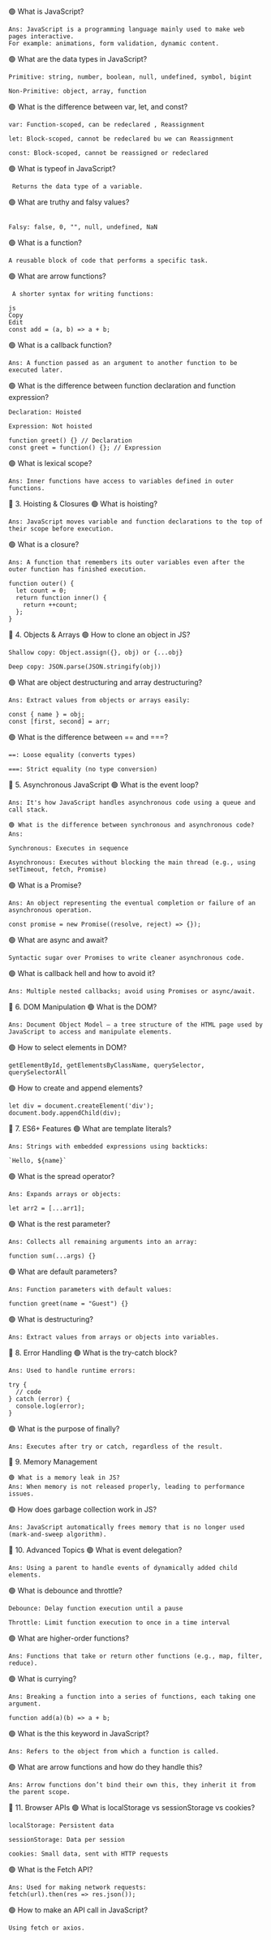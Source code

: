 🟢 What is JavaScript?
```
Ans: JavaScript is a programming language mainly used to make web pages interactive.
For example: animations, form validation, dynamic content.
```
🟢 What are the data types in JavaScript?
```
Primitive: string, number, boolean, null, undefined, symbol, bigint

Non-Primitive: object, array, function
```
🟢 What is the difference between var, let, and const?
```
var: Function-scoped, can be redeclared , Reassignment

let: Block-scoped, cannot be redeclared bu we can Reassignment

const: Block-scoped, cannot be reassigned or redeclared
```
🟢 What is typeof in JavaScript?
```
 Returns the data type of a variable.
```
🟢 What are truthy and falsy values?
```

Falsy: false, 0, "", null, undefined, NaN
```
🟢 What is a function?
```
A reusable block of code that performs a specific task.
```
🟢 What are arrow functions?
```
 A shorter syntax for writing functions:

js
Copy
Edit
const add = (a, b) => a + b;
```
🟢 What is a callback function?
```
Ans: A function passed as an argument to another function to be executed later.
```
🟢 What is the difference between function declaration and function expression?
```
Declaration: Hoisted

Expression: Not hoisted

function greet() {} // Declaration
const greet = function() {}; // Expression
```
🟢 What is lexical scope?
```
Ans: Inner functions have access to variables defined in outer functions.
```
🔹 3. Hoisting & Closures
🟢 What is hoisting?
```
Ans: JavaScript moves variable and function declarations to the top of their scope before execution.
```
🟢 What is a closure?
```
Ans: A function that remembers its outer variables even after the outer function has finished execution.

function outer() {
  let count = 0;
  return function inner() {
    return ++count;
  };
}
```
🔹 4. Objects & Arrays
🟢 How to clone an object in JS?
```
Shallow copy: Object.assign({}, obj) or {...obj}

Deep copy: JSON.parse(JSON.stringify(obj))
```
🟢 What are object destructuring and array destructuring?
```
Ans: Extract values from objects or arrays easily:

const { name } = obj;
const [first, second] = arr;
```

🟢 What is the difference between == and ===?
```
==: Loose equality (converts types)

===: Strict equality (no type conversion)
```
🔹 5. Asynchronous JavaScript
🟢 What is the event loop?
```
Ans: It's how JavaScript handles asynchronous code using a queue and call stack.

🟢 What is the difference between synchronous and asynchronous code?
Ans:

Synchronous: Executes in sequence

Asynchronous: Executes without blocking the main thread (e.g., using setTimeout, fetch, Promise)
```

🟢 What is a Promise?
```
Ans: An object representing the eventual completion or failure of an asynchronous operation.

const promise = new Promise((resolve, reject) => {});
```
🟢 What are async and await?
```
Syntactic sugar over Promises to write cleaner asynchronous code.
```
🟢 What is callback hell and how to avoid it?
```
Ans: Multiple nested callbacks; avoid using Promises or async/await.
```
🔹 6. DOM Manipulation
🟢 What is the DOM?
```
Ans: Document Object Model – a tree structure of the HTML page used by JavaScript to access and manipulate elements.
```
🟢 How to select elements in DOM?
```
getElementById, getElementsByClassName, querySelector, querySelectorAll
```
🟢 How to create and append elements?
```
let div = document.createElement('div');
document.body.appendChild(div);
```

🔹 7. ES6+ Features
🟢 What are template literals?
```
Ans: Strings with embedded expressions using backticks:

`Hello, ${name}`
```
🟢 What is the spread operator?
```
Ans: Expands arrays or objects:

let arr2 = [...arr1];
```
🟢 What is the rest parameter?
```
Ans: Collects all remaining arguments into an array:

function sum(...args) {}
```

🟢 What are default parameters?
```
Ans: Function parameters with default values:

function greet(name = "Guest") {}
```
🟢 What is destructuring?
```
Ans: Extract values from arrays or objects into variables.
```
🔹 8. Error Handling
🟢 What is the try-catch block?
```
Ans: Used to handle runtime errors:

try {
  // code
} catch (error) {
  console.log(error);
}
```
🟢 What is the purpose of finally?
```
Ans: Executes after try or catch, regardless of the result.
```
🔹 9. Memory Management
```
🟢 What is a memory leak in JS?
Ans: When memory is not released properly, leading to performance issues.
```
🟢 How does garbage collection work in JS?
```
Ans: JavaScript automatically frees memory that is no longer used (mark-and-sweep algorithm).
```
🔹 10. Advanced Topics
🟢 What is event delegation?
```
Ans: Using a parent to handle events of dynamically added child elements.
```
🟢 What is debounce and throttle?
```
Debounce: Delay function execution until a pause

Throttle: Limit function execution to once in a time interval
```
🟢 What are higher-order functions?
```
Ans: Functions that take or return other functions (e.g., map, filter, reduce).
```
🟢 What is currying?
```
Ans: Breaking a function into a series of functions, each taking one argument.

function add(a)(b) => a + b;
```
🟢 What is the this keyword in JavaScript?
```
Ans: Refers to the object from which a function is called.
```
🟢 What are arrow functions and how do they handle this?
```
Ans: Arrow functions don’t bind their own this, they inherit it from the parent scope.
```

🔹 11. Browser APIs
🟢 What is localStorage vs sessionStorage vs cookies?
```
localStorage: Persistent data

sessionStorage: Data per session

cookies: Small data, sent with HTTP requests
```
🟢 What is the Fetch API?
```
Ans: Used for making network requests: 
fetch(url).then(res => res.json());
```
🟢 How to make an API call in JavaScript?
```
Using fetch or axios.
```
